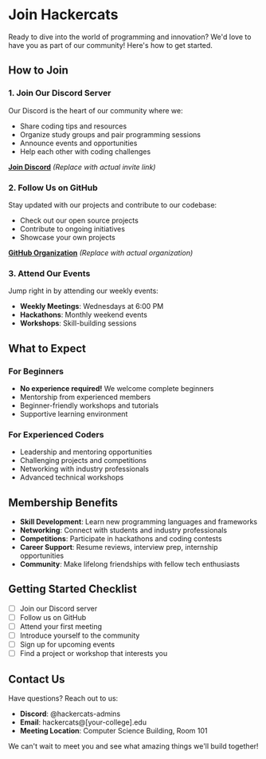 # Join Hackercats

Ready to dive into the world of programming and innovation? We'd love to have you as part of our community! Here's how to get started.

## How to Join

### 1. Join Our Discord Server
Our Discord is the heart of our community where we:
- Share coding tips and resources
- Organize study groups and pair programming sessions
- Announce events and opportunities
- Help each other with coding challenges

**[Join Discord](https://discord.gg/hackercats)** *(Replace with actual invite link)*

### 2. Follow Us on GitHub
Stay updated with our projects and contribute to our codebase:
- Check out our open source projects
- Contribute to ongoing initiatives
- Showcase your own projects

**[GitHub Organization](https://github.com/hackercats)** *(Replace with actual organization)*

### 3. Attend Our Events
Jump right in by attending our weekly events:
- **Weekly Meetings**: Wednesdays at 6:00 PM
- **Hackathons**: Monthly weekend events
- **Workshops**: Skill-building sessions

## What to Expect

### For Beginners
- **No experience required!** We welcome complete beginners
- Mentorship from experienced members
- Beginner-friendly workshops and tutorials
- Supportive learning environment

### For Experienced Coders
- Leadership and mentoring opportunities
- Challenging projects and competitions
- Networking with industry professionals
- Advanced technical workshops

## Membership Benefits

- **Skill Development**: Learn new programming languages and frameworks
- **Networking**: Connect with students and industry professionals
- **Competitions**: Participate in hackathons and coding contests
- **Career Support**: Resume reviews, interview prep, internship opportunities
- **Community**: Make lifelong friendships with fellow tech enthusiasts

## Getting Started Checklist

- [ ] Join our Discord server
- [ ] Follow us on GitHub
- [ ] Attend your first meeting
- [ ] Introduce yourself to the community
- [ ] Sign up for upcoming events
- [ ] Find a project or workshop that interests you

## Contact Us

Have questions? Reach out to us:

- **Discord**: @hackercats-admins
- **Email**: hackercats@[your-college].edu
- **Meeting Location**: Computer Science Building, Room 101

We can't wait to meet you and see what amazing things we'll build together!